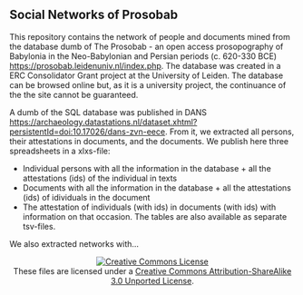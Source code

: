 ## Social Networks of Prosobab

This repository contains the network of people and documents mined from the database dumb of The Prosobab - an open access prosopography of Babylonia in the Neo-Babylonian and Persian periods (c. 620-330 BCE) https://prosobab.leidenuniv.nl/index.php. The database was created in a ERC Consolidator Grant project at the University of Leiden. The database can be browsed online but, as it is a university project, the continuance of the the site cannot be guaranteed. 

A dumb of the  SQL database was published in DANS https://archaeology.datastations.nl/dataset.xhtml?persistentId=doi:10.17026/dans-zvn-eece. From it, we extracted all persons, their attestations in documents, and the documents. We publish here three spreadsheets in a xlxs-file:
- Individual persons with all the information in the database + all the attestations (ids) of the individual in texts
- Documents with all the information in the database + all the attestations (ids) of idividuals in the document
- The attestation of individuals (with ids) in documents (with ids) with information on that occasion. The tables are also available as separate tsv-files.

We also extracted networks with...

<p align="center">
<a rel="license" href="http://creativecommons.org/licenses/by-sa/3.0/"><img alt="Creative Commons License" style="border-width:0" src="https://i.creativecommons.org/l/by-sa/3.0/88x31.png" /></a><br />These files are licensed under a <a rel="license" href="http://creativecommons.org/licenses/by-sa/3.0/">Creative Commons Attribution-ShareAlike 3.0 Unported License</a>.</p>
